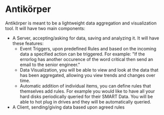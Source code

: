 Antikörper
==========


Antikörper is meant to be a lightweight data aggregation and visualization tool.
It will have two main components:

- A Server, accepting/asking for data, saving and analyzing it.
    It will have these features:
    - Event Triggers, upon predefined Rules and based on the incoming data a
        specified action can be triggered. For example: "If the errorlog has
        another occurence of the word critical then send an email to the senior
        engineer."
    - Data Visualization, you will be able to view and look at the data that has
      been aggregated, allowing you view trends and changes over time.
    - Automatic addition of individual items, you can define rules that
      themselves add rules. For example you would like to have all your hard
      disks periodically queried for their SMART Data. You will be able to hot
      plug in drives and they will be automatically queried.
- A Client, sending/giving data based upon agreed rules

